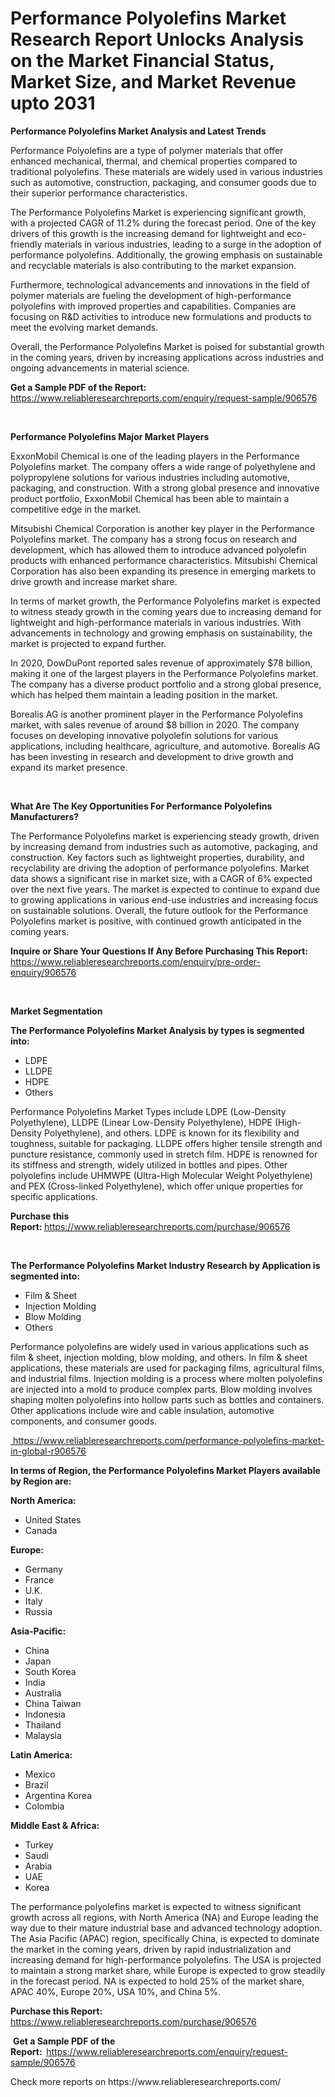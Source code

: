 <p><h1>Performance Polyolefins Market Research Report Unlocks Analysis on the Market Financial Status, Market Size, and Market Revenue upto 2031</h1></p><p><strong>Performance Polyolefins Market Analysis and Latest Trends</strong></p>
<p><p>Performance Polyolefins are a type of polymer materials that offer enhanced mechanical, thermal, and chemical properties compared to traditional polyolefins. These materials are widely used in various industries such as automotive, construction, packaging, and consumer goods due to their superior performance characteristics.</p><p>The Performance Polyolefins Market is experiencing significant growth, with a projected CAGR of 11.2% during the forecast period. One of the key drivers of this growth is the increasing demand for lightweight and eco-friendly materials in various industries, leading to a surge in the adoption of performance polyolefins. Additionally, the growing emphasis on sustainable and recyclable materials is also contributing to the market expansion.</p><p>Furthermore, technological advancements and innovations in the field of polymer materials are fueling the development of high-performance polyolefins with improved properties and capabilities. Companies are focusing on R&D activities to introduce new formulations and products to meet the evolving market demands.</p><p>Overall, the Performance Polyolefins Market is poised for substantial growth in the coming years, driven by increasing applications across industries and ongoing advancements in material science.</p></p>
<p><strong>Get a Sample PDF of the Report:&nbsp;</strong> <a href="https://www.reliableresearchreports.com/enquiry/request-sample/906576">https://www.reliableresearchreports.com/enquiry/request-sample/906576</a></p>
<p>&nbsp;</p>
<p><strong>Performance Polyolefins Major Market Players</strong></p>
<p><p>ExxonMobil Chemical is one of the leading players in the Performance Polyolefins market. The company offers a wide range of polyethylene and polypropylene solutions for various industries including automotive, packaging, and construction. With a strong global presence and innovative product portfolio, ExxonMobil Chemical has been able to maintain a competitive edge in the market.</p><p>Mitsubishi Chemical Corporation is another key player in the Performance Polyolefins market. The company has a strong focus on research and development, which has allowed them to introduce advanced polyolefin products with enhanced performance characteristics. Mitsubishi Chemical Corporation has also been expanding its presence in emerging markets to drive growth and increase market share.</p><p>In terms of market growth, the Performance Polyolefins market is expected to witness steady growth in the coming years due to increasing demand for lightweight and high-performance materials in various industries. With advancements in technology and growing emphasis on sustainability, the market is projected to expand further.</p><p>In 2020, DowDuPont reported sales revenue of approximately $78 billion, making it one of the largest players in the Performance Polyolefins market. The company has a diverse product portfolio and a strong global presence, which has helped them maintain a leading position in the market.</p><p>Borealis AG is another prominent player in the Performance Polyolefins market, with sales revenue of around $8 billion in 2020. The company focuses on developing innovative polyolefin solutions for various applications, including healthcare, agriculture, and automotive. Borealis AG has been investing in research and development to drive growth and expand its market presence.</p></p>
<p>&nbsp;</p>
<p><strong>What Are The Key Opportunities For Performance Polyolefins Manufacturers?</strong></p>
<p><p>The Performance Polyolefins market is experiencing steady growth, driven by increasing demand from industries such as automotive, packaging, and construction. Key factors such as lightweight properties, durability, and recyclability are driving the adoption of performance polyolefins. Market data shows a significant rise in market size, with a CAGR of 6% expected over the next five years. The market is expected to continue to expand due to growing applications in various end-use industries and increasing focus on sustainable solutions. Overall, the future outlook for the Performance Polyolefins market is positive, with continued growth anticipated in the coming years.</p></p>
<p><strong>Inquire or Share Your Questions If Any Before Purchasing This Report:</strong> <a href="https://www.reliableresearchreports.com/enquiry/pre-order-enquiry/906576">https://www.reliableresearchreports.com/enquiry/pre-order-enquiry/906576</a></p>
<p>&nbsp;</p>
<p><strong>Market Segmentation</strong></p>
<p><strong>The Performance Polyolefins Market Analysis by types is segmented into:</strong></p>
<p><ul><li>LDPE</li><li>LLDPE</li><li>HDPE</li><li>Others</li></ul></p>
<p><p>Performance Polyolefins Market Types include LDPE (Low-Density Polyethylene), LLDPE (Linear Low-Density Polyethylene), HDPE (High-Density Polyethylene), and others. LDPE is known for its flexibility and toughness, suitable for packaging. LLDPE offers higher tensile strength and puncture resistance, commonly used in stretch film. HDPE is renowned for its stiffness and strength, widely utilized in bottles and pipes. Other polyolefins include UHMWPE (Ultra-High Molecular Weight Polyethylene) and PEX (Cross-linked Polyethylene), which offer unique properties for specific applications.</p></p>
<p><strong>Purchase this Report:&nbsp;</strong><a href="https://www.reliableresearchreports.com/purchase/906576">https://www.reliableresearchreports.com/purchase/906576</a></p>
<p>&nbsp;</p>
<p><strong>The Performance Polyolefins Market Industry Research by Application is segmented into:</strong></p>
<p><ul><li>Film & Sheet</li><li>Injection Molding</li><li>Blow Molding</li><li>Others</li></ul></p>
<p><p>Performance polyolefins are widely used in various applications such as film & sheet, injection molding, blow molding, and others. In film & sheet applications, these materials are used for packaging films, agricultural films, and industrial films. Injection molding is a process where molten polyolefins are injected into a mold to produce complex parts. Blow molding involves shaping molten polyolefins into hollow parts such as bottles and containers. Other applications include wire and cable insulation, automotive components, and consumer goods.</p></p>
<p><a href="https://www.reliableresearchreports.com/performance-polyolefins-market-in-global-r906576">&nbsp;https://www.reliableresearchreports.com/performance-polyolefins-market-in-global-r906576</a></p>
<p><strong>In terms of Region, the Performance Polyolefins Market Players available by Region are:</strong></p>
<p>
    <p> <strong> North America: </strong>
        <ul>
            <li>United States</li>
            <li>Canada</li>
        </ul>
        </p> 
    <p> <strong> Europe: </strong>
        <ul>
            <li>Germany</li>
            <li>France</li>
            <li>U.K.</li>
            <li>Italy</li>
            <li>Russia</li>
        </ul>
        </p> 
    <p> <strong> Asia-Pacific: </strong>
        <ul>
            <li>China</li>
            <li>Japan</li>
            <li>South Korea</li>
            <li>India</li>
            <li>Australia</li>
            <li>China Taiwan</li>
            <li>Indonesia</li>
            <li>Thailand</li>
            <li>Malaysia</li>
        </ul>
        </p> 
    <p> <strong> Latin America: </strong>
        <ul>
            <li>Mexico</li>
            <li>Brazil</li>
            <li>Argentina Korea</li>
            <li>Colombia</li>
        </ul>
        </p> 
    <p> <strong> Middle East & Africa: </strong>
        <ul>
            <li>Turkey</li>
            <li>Saudi</li>
            <li>Arabia</li>
            <li>UAE</li>
            <li>Korea</li>
        </ul>
    </p>
    </p>
<p><p>The performance polyolefins market is expected to witness significant growth across all regions, with North America (NA) and Europe leading the way due to their mature industrial base and advanced technology adoption. The Asia Pacific (APAC) region, specifically China, is expected to dominate the market in the coming years, driven by rapid industrialization and increasing demand for high-performance polyolefins. The USA is projected to maintain a strong market share, while Europe is expected to grow steadily in the forecast period. NA is expected to hold 25% of the market share, APAC 40%, Europe 20%, USA 10%, and China 5%.</p></p>
<p><strong>Purchase this Report: </strong><a href="https://www.reliableresearchreports.com/purchase/906576">https://www.reliableresearchreports.com/purchase/906576</a></p>
<p>&nbsp;<strong>Get a Sample PDF of the Report:&nbsp;&nbsp;</strong><a href="https://www.reliableresearchreports.com/enquiry/request-sample/906576">https://www.reliableresearchreports.com/enquiry/request-sample/906576</a></p>
<p><strong></strong></p>
<p>Check more reports on https://www.reliableresearchreports.com/</p>